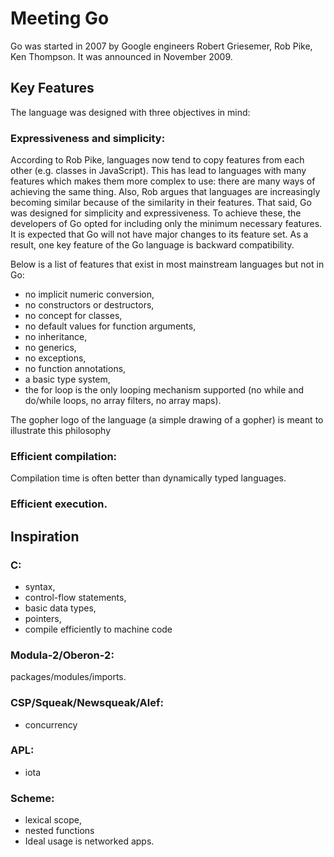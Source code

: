 # Meeting Go

Go was started in 2007 by Google engineers Robert Griesemer, Rob Pike, Ken Thompson. It was announced in November 2009.

## Key Features

The language was designed with three objectives in mind:

### Expressiveness and simplicity:

According to Rob Pike, languages now tend to copy features from each other \(e.g. classes in JavaScript\). This has lead to languages with many features which makes them more complex to use: there are many ways of achieving the same thing. Also, Rob argues that languages are increasingly becoming similar because of the similarity in their features. That said, Go was designed for simplicity and expressiveness. To achieve these, the developers of Go opted for including only the minimum necessary features. It is expected that Go will not have major changes to its feature set. As a result, one key feature of the Go language is backward compatibility. 

Below is a list of features that exist in most mainstream languages but not in Go: 

* no implicit numeric conversion,
* no constructors or destructors,
* no concept for classes,
* no default values for function arguments,
* no inheritance,
* no generics,
* no exceptions,
* no function annotations,
* a basic type system,
* the for loop is the only looping mechanism supported \(no while and do/while loops, no array filters, no array maps\).

The gopher logo of the language \(a simple drawing of a gopher\) is meant to illustrate this philosophy

### Efficient compilation:

Compilation time is often better than dynamically typed languages.

### Efficient execution.

## Inspiration

### C: 

* syntax,
* control-flow statements,
* basic data types,
* pointers,
* compile efficiently to machine code

### Modula-2/Oberon-2:

packages/modules/imports.

### CSP/Squeak/Newsqueak/Alef:

* concurrency

### APL:

* iota

### Scheme:

* lexical scope,
* nested functions
* Ideal usage is networked apps.


